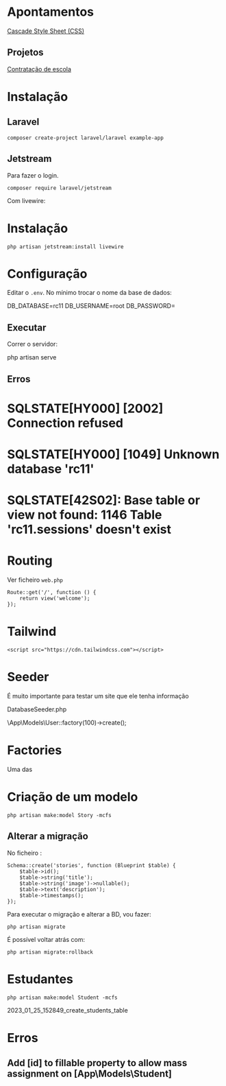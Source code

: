 # Apontamentos

[Cascade Style Sheet (CSS)](apontamentos/css.md)

## Projetos
[Contratação de escola](apontamentos/projetos/contratacao_escola.md)


# Instalação

## Laravel

```
composer create-project laravel/laravel example-app
```

## Jetstream

Para fazer o login.

```
composer require laravel/jetstream
```

Com livewire:
# Instalação

```
php artisan jetstream:install livewire
```

# Configuração

Editar o ```.env```. No mínimo trocar o nome da base de dados:

DB_DATABASE=rc11
DB_USERNAME=root
DB_PASSWORD=

## Executar

Correr o servidor:

php artisan serve

## Erros

# SQLSTATE[HY000] [2002] Connection refused

# SQLSTATE[HY000] [1049] Unknown database 'rc11'

# SQLSTATE[42S02]: Base table or view not found: 1146 Table 'rc11.sessions' doesn't exist


# Routing

Ver ficheiro ```web.php```

```
Route::get('/', function () {
    return view('welcome');
});
```
# Tailwind

```
<script src="https://cdn.tailwindcss.com"></script>
```

# Seeder

É muito importante para testar um site que ele tenha informação 

DatabaseSeeder.php

\App\Models\User::factory(100)->create();

# Factories

Uma das 

# Criação de um modelo

```
php artisan make:model Story -mcfs
```

## Alterar a migração

No ficheiro :

```
Schema::create('stories', function (Blueprint $table) {
    $table->id();
    $table->string('title');
    $table->string('image')->nullable();
    $table->text('description');
    $table->timestamps();
});
```

Para executar o migração e alterar a BD, vou fazer:

```
php artisan migrate
```

É possível voltar atrás com:

```
php artisan migrate:rollback
```

# Estudantes

```
php artisan make:model Student -mcfs
```

2023_01_25_152849_create_students_table

# Erros

## Add [id] to fillable property to allow mass assignment on [App\Models\Student]